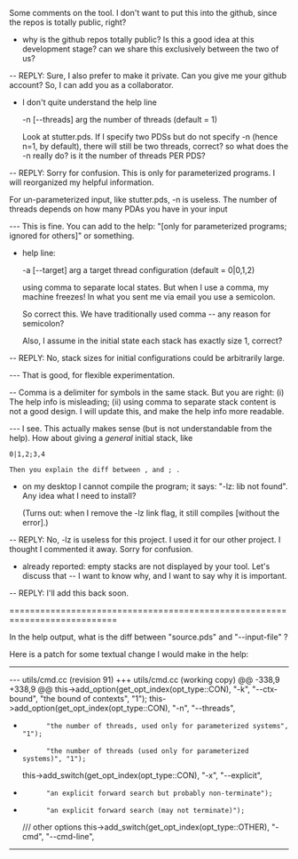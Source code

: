 Some comments on the tool. I don't want to put this into the github, since
the repos is totally public, right?

- why is the github repos totally public? Is this a good idea at this
  development stage? can we share this exclusively between the two of us?

-- REPLY: Sure, I also prefer to make it private. Can you give me your 
   github account? So, I can add you as a collaborator. 

- I don't quite understand the help line

  -n [--threads] arg        the number of threads (default = 1)

  Look at stutter.pds. If I specify two PDSs but do not specify -n (hence
  n=1, by default), there will still be two threads, correct? so what does
  the -n really do? is it the number of threads PER PDS?

-- REPLY: Sorry for confusion. This is only for parameterized programs. I 
   will reorganized my helpful information. 

   For un-parameterized input, like stutter.pds, -n is useless. The number 
   of threads depends on how many PDAs you have in your input

--- This is fine. You can add to the help: "[only for parameterized
    programs; ignored for others]" or something.

- help line:

  -a [--target] arg         a target thread configuration (default = 0|0,1,2)

  using comma to separate local states. But when I use a comma, my machine
  freezes! In what you sent me via email you use a semicolon.

  So correct this. We have traditionally used comma -- any reason for
  semicolon?

  Also, I assume in the initial state each stack has exactly size 1,
  correct?

-- REPLY: No, stack sizes for initial configurations could be arbitrarily 
   large.

--- That is good, for flexible experimentation.

-- Comma is a delimiter for symbols in the same stack. But you are 
   right: (i) The help info is misleading; (ii) using comma to separate stack 
   content is not a good design. I will update this, and make the help info
   more readable.

--- I see. This actually makes sense (but is not understandable from the
    help). How about giving a *general* initial stack, like

    0|1,2;3,4

    Then you explain the diff between , and ; .

- on my desktop I cannot compile the program; it says: "-lz: lib not
  found". Any idea what I need to install?

  (Turns out: when I remove the -lz link flag, it still compiles [without
  the error].)

-- REPLY: No, -lz is useless for this project. I used it for our other project. 
   I thought I commented it away. Sorry for confusion. 

- already reported: empty stacks are not displayed by your tool. Let's
  discuss that -- I want to know why, and I want to say why it is important.

-- REPLY: I'll add this back soon. 

===========================================================================

In the help output, what is the diff between "source.pds" and "--input-file" ?

Here is a patch for some textual change I would make in the help:

---------------------------------------------------------------------------
--- utils/cmd.cc	(revision 91)
+++ utils/cmd.cc	(working copy)
@@ -338,9 +338,9 @@
 	this->add_option(get_opt_index(opt_type::CON), "-k", "--ctx-bound",
 			"the bound of contexts", "1");
 	this->add_option(get_opt_index(opt_type::CON), "-n", "--threads",
-			"the number of threads, used only for parameterized systems", "1");
+			"the number of threads (used only for parameterized systems)", "1");
 	this->add_switch(get_opt_index(opt_type::CON), "-x", "--explicit",
-			"an explicit forward search but probably non-terminate");
+			"an explicit forward search (may not terminate)");
 
 	/// other options
 	this->add_switch(get_opt_index(opt_type::OTHER), "-cmd", "--cmd-line",
---------------------------------------------------------------------------
